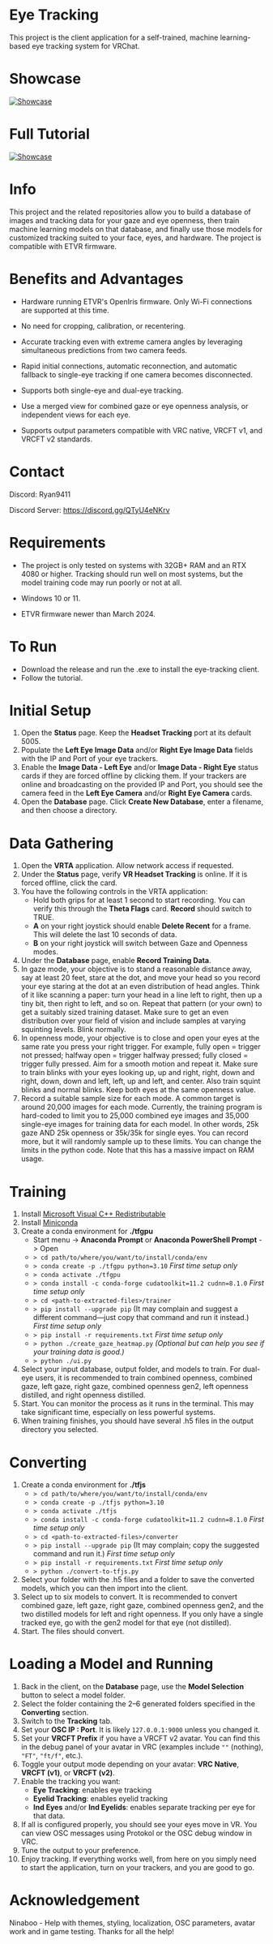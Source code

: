 # Eye Tracking

This project is the client application for a self-trained, machine learning-based eye tracking system for VRChat.

# Showcase

[![Showcase](https://img.youtube.com/vi/7OZ_mLgvca8/0.jpg)](https://www.youtube.com/watch?v=7OZ_mLgvca8)

# Full Tutorial

[![Showcase](https://img.youtube.com/vi/V0EzJEKwxZY/0.jpg)](https://www.youtube.com/watch?v=V0EzJEKwxZY)

# Info

This project and the related repositories allow you to build a database of images and tracking data for your gaze and eye openness, then train machine learning models on that database, and finally use those models for customized tracking suited to your face, eyes, and hardware. The project is compatible with ETVR firmware.

# Benefits and Advantages

- Hardware running ETVR's OpenIris firmware. Only Wi-Fi connections are supported at this time.

- No need for cropping, calibration, or recentering.

- Accurate tracking even with extreme camera angles by leveraging simultaneous predictions from two camera feeds.

- Rapid initial connections, automatic reconnection, and automatic fallback to single-eye tracking if one camera becomes disconnected.

- Supports both single-eye and dual-eye tracking.

- Use a merged view for combined gaze or eye openness analysis, or independent views for each eye.

- Supports output parameters compatible with VRC native, VRCFT v1, and VRCFT v2 standards.

# Contact

Discord: Ryan9411

Discord Server: https://discord.gg/QTyU4eNKrv

# Requirements

- The project is only tested on systems with 32GB+ RAM and an RTX 4080 or higher. Tracking should run well on most systems, but the model training code may run poorly or not at all.

- Windows 10 or 11.

- ETVR firmware newer than March 2024.

# To Run

- Download the release and run the .exe to install the eye-tracking client.
- Follow the tutorial. 

# Initial Setup

1) Open the **Status** page. Keep the **Headset Tracking** port at its default 5005.
2) Populate the **Left Eye Image Data** and/or **Right Eye Image Data** fields with the IP and Port of your eye trackers.
3) Enable the **Image Data - Left Eye** and/or **Image Data - Right Eye** status cards if they are forced offline by clicking them. If your trackers are online and broadcasting on the provided IP and Port, you should see the camera feed in the **Left Eye Camera** and/or **Right Eye Camera** cards.
4) Open the **Database** page. Click **Create New Database**, enter a filename, and then choose a directory.

# Data Gathering

1) Open the **VRTA** application. Allow network access if requested.
2) Under the **Status** page, verify **VR Headset Tracking** is online. If it is forced offline, click the card.
3) You have the following controls in the VRTA application:
   - Hold both grips for at least 1 second to start recording. You can verify this through the **Theta Flags** card. **Record** should switch to TRUE.
   - **A** on your right joystick should enable **Delete Recent** for a frame. This will delete the last 10 seconds of data.
   - **B** on your right joystick will switch between Gaze and Openness modes.
4) Under the **Database** page, enable **Record Training Data**.
5) In gaze mode, your objective is to stand a reasonable distance away, say at least 20 feet, stare at the dot, and move your head so you record your eye staring at the dot at an even distribution of head angles. Think of it like scanning a paper: turn your head in a line left to right, then up a tiny bit, then right to left, and so on. Repeat that pattern (or your own) to get a suitably sized training dataset. Make sure to get an even distribution over your field of vision and include samples at varying squinting levels. Blink normally.
6) In openness mode, your objective is to close and open your eyes at the same rate you press your right trigger. For example, fully open = trigger not pressed; halfway open = trigger halfway pressed; fully closed = trigger fully pressed. Aim for a smooth motion and repeat it. Make sure to train blinks with your eyes looking up, up and right, right, down and right, down, down and left, left, up and left, and center. Also train squint blinks and normal blinks. Keep both eyes at the same openness value.
7) Record a suitable sample size for each mode. A common target is around 20,000 images for each mode. Currently, the training program is hard-coded to limit you to 25,000 combined eye images and 35,000 single-eye images for training data for each model. In other words, 25k gaze AND 25k openness or 35k/35k for single eyes.  You can record more, but it will randomly sample up to these limits. You can change the limits in the python code. Note that this has a massive impact on RAM usage.

# Training

1) Install [Microsoft Visual C++ Redistributable](https://support.microsoft.com/en-us/help/2977003/the-latest-supported-visual-c-downloads)
2) Install [Miniconda](https://docs.conda.io/en/latest/miniconda.html)
3) Create a conda environment for **./tfgpu**
   - Start menu -> **Anaconda Prompt** or **Anaconda PowerShell Prompt** -> Open
   - ```> cd path/to/where/you/want/to/install/conda/env```
   - ```> conda create -p ./tfgpu python=3.10``` *First time setup only*
   - ```> conda activate ./tfgpu```
   - ```> conda install -c conda-forge cudatoolkit=11.2 cudnn=8.1.0```  *First time setup only*
   - ```> cd <path-to-extracted-files>/trainer```
   - ```> pip install --upgrade pip``` (It may complain and suggest a different command—just copy that command and run it instead.)  *First time setup only*
   - ```> pip install -r requirements.txt```  *First time setup only*
   - ```> python ./create_gaze_heatmap.py``` *(Optional but can help you see if your training data is good.)*
   - ```> python ./ui.py```
4) Select your input database, output folder, and models to train. For dual-eye users, it is recommended to train combined openness, combined gaze, left gaze, right gaze, combined openness gen2, left openness distilled, and right openness distilled.
5) Start. You can monitor the process as it runs in the terminal. This may take significant time, especially on less powerful systems.
6) When training finishes, you should have several .h5 files in the output directory you selected.

# Converting

1) Create a conda environment for **./tfjs**
   - ```> cd path/to/where/you/want/to/install/conda/env```
   - ```> conda create -p ./tfjs python=3.10```
   - ```> conda activate ./tfjs```
   - ```> conda install -c conda-forge cudatoolkit=11.2 cudnn=8.1.0```  *First time setup only*
   - ```> cd <path-to-extracted-files>/converter```
   - ```> pip install --upgrade pip``` (It may complain; copy the suggested command and run it.)  *First time setup only*
   - ```> pip install -r requirements.txt```  *First time setup only*
   - ```> python ./convert-to-tfjs.py```
2) Select your folder with the .h5 files and a folder to save the converted models, which you can then import into the client.
3) Select up to six models to convert. It is recommended to convert combined gaze, left gaze, right gaze, combined openness gen2, and the two distilled models for left and right openness. If you only have a single tracked eye, go with the gen2 model for that eye (not distilled).
4) Start. The files should convert.

# Loading a Model and Running

1) Back in the client, on the **Database** page, use the **Model Selection** button to select a model folder.
2) Select the folder containing the 2–6 generated folders specified in the **Converting** section.
3) Switch to the **Tracking** tab.
4) Set your **OSC IP : Port**. It is likely `127.0.0.1:9000` unless you changed it.
5) Set your **VRCFT Prefix** if you have a VRCFT v2 avatar. You can find this in the debug panel of your avatar in VRC (examples include `""` (nothing), `"FT"`, `"ft/f"`, etc.).
6) Toggle your output mode depending on your avatar: **VRC Native**, **VRCFT (v1)**, or **VRCFT (v2)**.
7) Enable the tracking you want:
   - **Eye Tracking**: enables eye tracking
   - **Eyelid Tracking**: enables eyelid tracking
   - **Ind Eyes** and/or **Ind Eyelids**: enables separate tracking per eye for that data.
8) If all is configured properly, you should see your eyes move in VR. You can view OSC messages using Protokol or the OSC debug window in VRC.
9) Tune the output to your preference.
10) Enjoy tracking. If everything works well, from here on you simply need to start the application, turn on your trackers, and you are good to go.

# Acknowledgement

Ninaboo - Help with themes, styling, localization, OSC parameters, avatar work and in game testing. Thanks for all the help!
